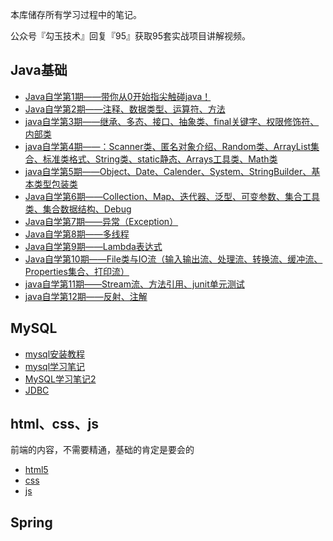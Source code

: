 本库储存所有学习过程中的笔记。

公众号『勾玉技术』回复『95』获取95套实战项目讲解视频。

## Java基础

- [Java自学第1期——带你从0开始指尖触碰java！](https://github.com/Bronya0/first/blob/master/java%E5%9F%BA%E7%A1%80/Java%E8%87%AA%E5%AD%A6%E7%AC%AC1%E6%9C%9F%E2%80%94%E2%80%94%E5%B8%A6%E4%BD%A0%E4%BB%8E0%E5%BC%80%E5%A7%8B%E6%8C%87%E5%B0%96%E8%A7%A6%E7%A2%B0java%EF%BC%81.md)
- [Java自学第2期——注释、数据类型、运算符、方法](https://github.com/Bronya0/first/blob/master/java%E5%9F%BA%E7%A1%80/Java%E8%87%AA%E5%AD%A6%E7%AC%AC2%E6%9C%9F%E2%80%94%E2%80%94%E6%B3%A8%E9%87%8A%E3%80%81%E6%95%B0%E6%8D%AE%E7%B1%BB%E5%9E%8B%E3%80%81%E8%BF%90%E7%AE%97%E7%AC%A6%E3%80%81%E6%96%B9%E6%B3%95.md)
- [java自学第3期——继承、多态、接口、抽象类、final关键字、权限修饰符、内部类](https://github.com/Bronya0/first/blob/master/java%E5%9F%BA%E7%A1%80/java%E8%87%AA%E5%AD%A6%E7%AC%AC3%E6%9C%9F%E2%80%94%E2%80%94%E7%BB%A7%E6%89%BF%E3%80%81%E5%A4%9A%E6%80%81%E3%80%81%E6%8E%A5%E5%8F%A3%E3%80%81%E6%8A%BD%E8%B1%A1%E7%B1%BB%E3%80%81final%E5%85%B3%E9%94%AE%E5%AD%97%E3%80%81%E6%9D%83%E9%99%90%E4%BF%AE%E9%A5%B0%E7%AC%A6%E3%80%81%E5%86%85%E9%83%A8%E7%B1%BB(2).md)
- [java自学第4期——：Scanner类、匿名对象介绍、Random类、ArrayList集合、标准类格式、String类、static静态、Arrays工具类、Math类](https://github.com/Bronya0/first/blob/master/java%E5%9F%BA%E7%A1%80/java%E8%87%AA%E5%AD%A6%E7%AC%AC4%E6%9C%9F%E2%80%94%E2%80%94%EF%BC%9AScanner%E7%B1%BB%E3%80%81%E5%8C%BF%E5%90%8D%E5%AF%B9%E8%B1%A1%E4%BB%8B%E7%BB%8D%E3%80%81Random%E7%B1%BB%E3%80%81ArrayList%E9%9B%86%E5%90%88%E3%80%81%E6%A0%87%E5%87%86%E7%B1%BB%E6%A0%BC%E5%BC%8F%E3%80%81String%E7%B1%BB%E3%80%81static%E9%9D%99%E6%80%81%E3%80%81Arrays%E5%B7%A5%E5%85%B7%E7%B1%BB%E3%80%81Math%E7%B1%BB(1).md)
- [java自学第5期——Object、Date、Calender、System、StringBuilder、基本类型包装类](https://github.com/Bronya0/first/blob/master/java%E5%9F%BA%E7%A1%80/java%E8%87%AA%E5%AD%A6%E7%AC%AC5%E6%9C%9F%E2%80%94%E2%80%94Object%E3%80%81Date%E3%80%81Calender%E3%80%81System%E3%80%81StringBuilder%E3%80%81%E5%9F%BA%E6%9C%AC%E7%B1%BB%E5%9E%8B%E5%8C%85%E8%A3%85%E7%B1%BB.md)
- [Java自学第6期——Collection、Map、迭代器、泛型、可变参数、集合工具类、集合数据结构、Debug](https://github.com/Bronya0/first/blob/master/java%E5%9F%BA%E7%A1%80/Java%E8%87%AA%E5%AD%A6%E7%AC%AC6%E6%9C%9F%E2%80%94%E2%80%94Collection%E3%80%81Map%E3%80%81%E8%BF%AD%E4%BB%A3%E5%99%A8%E3%80%81%E6%B3%9B%E5%9E%8B%E3%80%81%E5%8F%AF%E5%8F%98%E5%8F%82%E6%95%B0%E3%80%81%E9%9B%86%E5%90%88%E5%B7%A5%E5%85%B7%E7%B1%BB%E3%80%81%E9%9B%86%E5%90%88%E6%95%B0%E6%8D%AE%E7%BB%93%E6%9E%84%E3%80%81Debug.md)
- [Java自学第7期——异常（Exception）](https://github.com/Bronya0/first/blob/master/java%E5%9F%BA%E7%A1%80/Java%E8%87%AA%E5%AD%A6%E7%AC%AC7%E6%9C%9F%E2%80%94%E2%80%94%E5%BC%82%E5%B8%B8%EF%BC%88Exception%EF%BC%89.md)
- [Java自学第8期——多线程](https://github.com/Bronya0/first/blob/master/java%E5%9F%BA%E7%A1%80/Java%E8%87%AA%E5%AD%A6%E7%AC%AC8%E6%9C%9F%E2%80%94%E2%80%94%E5%A4%9A%E7%BA%BF%E7%A8%8B.md)
- [Java自学第9期——Lambda表达式](https://github.com/Bronya0/first/blob/master/java%E5%9F%BA%E7%A1%80/Java%E8%87%AA%E5%AD%A6%E7%AC%AC9%E6%9C%9F%E2%80%94%E2%80%94Lambda%E8%A1%A8%E8%BE%BE%E5%BC%8F.md)
- [Java自学第10期——File类与IO流（输入输出流、处理流、转换流、缓冲流、Properties集合、打印流）](https://github.com/Bronya0/first/blob/master/java%E5%9F%BA%E7%A1%80/Java%E8%87%AA%E5%AD%A6%E7%AC%AC10%E6%9C%9F%E2%80%94%E2%80%94File%E7%B1%BB%E4%B8%8EIO%E6%B5%81%EF%BC%88%E8%BE%93%E5%85%A5%E8%BE%93%E5%87%BA%E6%B5%81%E3%80%81%E5%A4%84%E7%90%86%E6%B5%81%E3%80%81%E8%BD%AC%E6%8D%A2%E6%B5%81%E3%80%81%E7%BC%93%E5%86%B2%E6%B5%81%E3%80%81Properties%E9%9B%86%E5%90%88%E3%80%81%E6%89%93%E5%8D%B0%E6%B5%81%EF%BC%89.md)
- [java自学第11期——Stream流、方法引用、junit单元测试](https://github.com/Bronya0/first/blob/master/java%E5%9F%BA%E7%A1%80/java%E5%9F%BA%E7%A1%80%E7%AC%AC11%E6%9C%9F%E2%80%94%E2%80%94Stream%E6%B5%81%E3%80%81%E6%96%B9%E6%B3%95%E5%BC%95%E7%94%A8%E3%80%81junit%E5%8D%95%E5%85%83%E6%B5%8B%E8%AF%95.md)
- [java自学第12期——反射、注解](https://github.com/Bronya0/first/blob/master/java%E5%9F%BA%E7%A1%80/java%E5%9F%BA%E7%A1%80%E7%AC%AC12%E6%9C%9F%E2%80%94%E2%80%94%E5%8F%8D%E5%B0%84%E3%80%81%E6%B3%A8%E8%A7%A3.md)

## MySQL

* [mysql安装教程](https://github.com/Bronya0/first/blob/master/%E6%95%B0%E6%8D%AE%E5%BA%93/mysql%208.0.18%20%E5%B0%8F%E7%99%BD%E5%AE%89%E8%A3%85%E6%95%99%E7%A8%8B.md)
* [mysql学习笔记](https://github.com/Bronya0/first/blob/master/%E6%95%B0%E6%8D%AE%E5%BA%93/mysql%E5%AD%A6%E4%B9%A0%E7%AC%94%E8%AE%B0.md)
* [MySQL学习笔记2](https://github.com/Bronya0/first/blob/master/%E6%95%B0%E6%8D%AE%E5%BA%93/MySQL%E5%AD%A6%E4%B9%A0%E7%AC%94%E8%AE%B02.md)
* [JDBC](https://github.com/Bronya0/first/blob/master/%E6%95%B0%E6%8D%AE%E5%BA%93/JDBC.md)

## html、css、js

前端的内容，不需要精通，基础的肯定是要会的

* [html5](https://www.runoob.com/html/html5-intro.html)
* [css](https://www.runoob.com/css/css-tutorial.html)
* [js](https://www.runoob.com/js/js-tutorial.html)

## Spring



